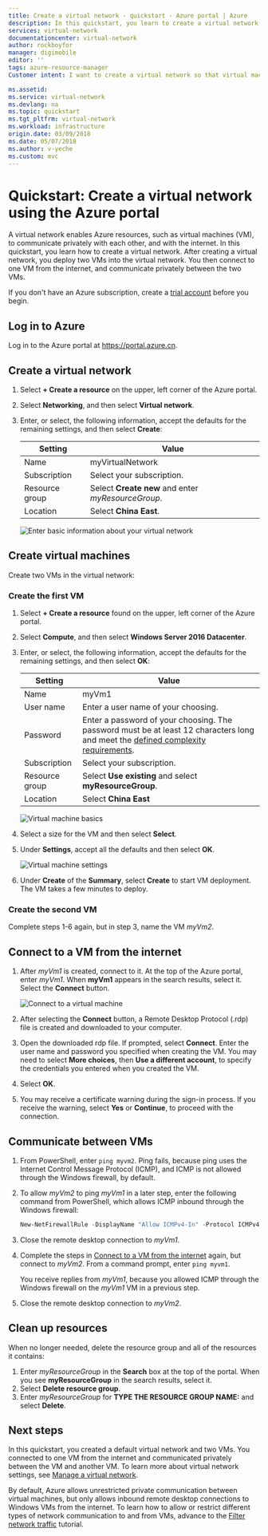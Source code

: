 ```yaml
---
title: Create a virtual network - quickstart - Azure portal | Azure
description: In this quickstart, you learn to create a virtual network using the Azure portal. A virtual network enables Azure resources, such as virtual machines, to communicate privately with each other, and with the internet.
services: virtual-network
documentationcenter: virtual-network
author: rockboyfor
manager: digimobile
editor: ''
tags: azure-resource-manager
Customer intent: I want to create a virtual network so that virtual machines can communicate with privately with each other and with the internet.

ms.assetid: 
ms.service: virtual-network
ms.devlang: na
ms.topic: quickstart
ms.tgt_pltfrm: virtual-network
ms.workload: infrastructure
origin.date: 03/09/2018
ms.date: 05/07/2018
ms.author: v-yeche
ms.custom: mvc
---
```


# Quickstart: Create a virtual network using the Azure portal

A virtual network enables Azure resources, such as virtual machines (VM), to communicate privately with each other, and with the internet. In this quickstart, you learn how to create a virtual network. After creating a virtual network, you deploy two VMs into the virtual network. You then connect to one VM from the internet, and communicate privately between the two VMs.

If you don't have an Azure subscription, create a [trial account](https://www.azure.cn/pricing/1rmb-trial) before you begin.

## Log in to Azure 

Log in to the Azure portal at https://portal.azure.cn.

## Create a virtual network

1. Select **+ Create a resource** on the upper, left corner of the Azure portal.
2. Select **Networking**, and then select **Virtual network**.
3. Enter, or select, the following information, accept the defaults for the remaining settings, and then select **Create**:

    |Setting|Value|
    |---|---|
    |Name|myVirtualNetwork|
    |Subscription| Select your subscription.|
    |Resource group| Select **Create new** and enter *myResourceGroup*.|
    |Location| Select **China East**.|

    ![Enter basic information about your virtual network](./media/quick-create-portal/create-virtual-network.png)

## Create virtual machines

Create two VMs in the virtual network:

### Create the first VM

1. Select **+ Create a resource** found on the upper, left corner of the Azure portal.
2. Select **Compute**, and then select **Windows Server 2016 Datacenter**.
3. Enter, or select, the following information, accept the defaults for the remaining settings, and then select **OK**:

    |Setting|Value|
    |---|---|
    |Name|myVm1|
    |User name| Enter a user name of your choosing.|
    |Password| Enter a password of your choosing. The password must be at least 12 characters long and meet the [defined complexity requirements](../virtual-machines/windows/faq.md?toc=%2fvirtual-network%2ftoc.json#what-are-the-password-requirements-when-creating-a-vm).|
    |Subscription| Select your subscription.|
    |Resource group| Select **Use existing** and select **myResourceGroup**.|
    |Location| Select **China East**|

    ![Virtual machine basics](./media/quick-create-portal/virtual-machine-basics.png)

4. Select a size for the VM and then select **Select**.
5. Under **Settings**, accept all the defaults and then select **OK**.

    ![Virtual machine settings](./media/quick-create-portal/virtual-machine-settings.png)

6. Under **Create** of the **Summary**, select **Create** to start VM deployment. The VM takes a few minutes to deploy. 

### Create the second VM

Complete steps 1-6 again, but in step 3, name the VM *myVm2*.

## Connect to a VM from the internet

1. After *myVm1* is created, connect to it. At the top of the Azure portal, enter *myVm1*. When **myVm1** appears in the search results, select it. Select the **Connect** button.

    ![Connect to a virtual machine](./media/quick-create-portal/connect-to-virtual-machine.png)

2. After selecting the **Connect** button, a Remote Desktop Protocol (.rdp) file is created and downloaded to your computer.  
3. Open the downloaded rdp file. If prompted, select **Connect**. Enter the user name and password you specified when creating the VM. You may need to select **More choices**, then **Use a different account**, to specify the credentials you entered when you created the VM. 
4. Select **OK**.
5. You may receive a certificate warning during the sign-in process. If you receive the warning, select **Yes** or **Continue**, to proceed with the connection.

## Communicate between VMs

1. From PowerShell, enter `ping myvm2`. Ping fails, because ping uses the Internet Control Message Protocol (ICMP), and ICMP is not allowed through the Windows firewall, by default.
2. To allow *myVm2* to ping *myVm1* in a later step, enter the following command from PowerShell, which allows ICMP inbound through the Windows firewall:

    ```powershell
    New-NetFirewallRule -DisplayName "Allow ICMPv4-In" -Protocol ICMPv4
    ```

3. Close the remote desktop connection to *myVm1*. 

4. Complete the steps in [Connect to a VM from the internet](#connect-to-a-vm-from-the-internet) again, but connect to *myVm2*. From a command prompt, enter `ping myvm1`.

    You receive replies from *myVm1*, because you allowed ICMP through the Windows firewall on the *myVm1* VM in a previous step.

5. Close the remote desktop connection to *myVm2*.

## Clean up resources

When no longer needed, delete the resource group and all of the resources it contains:

1. Enter *myResourceGroup* in the **Search** box at the top of the portal. When you see **myResourceGroup** in the search results, select it.
2. Select **Delete resource group**.
3. Enter *myResourceGroup* for **TYPE THE RESOURCE GROUP NAME:** and select **Delete**.

## Next steps

In this quickstart, you created a default virtual network and two VMs. You connected to one VM from the internet and communicated privately between the VM and another VM. To learn more about virtual network settings, see [Manage a virtual network](manage-virtual-network.md).

By default, Azure allows unrestricted private communication between virtual machines, but only allows inbound remote desktop connections to Windows VMs from the internet. To learn how to allow or restrict different types of network communication to and from VMs, advance to the [Filter network traffic](tutorial-filter-network-traffic.md) tutorial.

<!-- Update_Description: update meta properties, wording update, update link -->